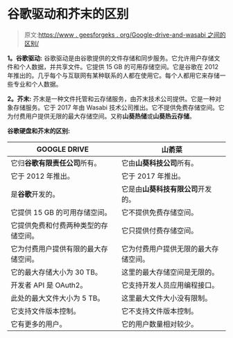 # 谷歌驱动和芥末的区别

> 原文:[https://www . geesforgeks . org/Google-drive-and-wasabi 之间的区别/](https://www.geeksforgeeks.org/difference-between-google-drive-and-wasabi/)

**1。谷歌驱动:**
谷歌驱动是由谷歌提供的文件存储和同步服务。它允许用户存储文件和个人数据，并共享文件。它提供 15 GB 的可用存储空间。它是谷歌在 2012 年推出的。几乎每个与互联网有某种联系的人都在使用它。每个人都用它来存储一些专业和个人数据。

**2。芥末:**
芥末是一种文件托管和云存储服务，由芥末技术公司提供。它是一种对象存储服务。它于 2017 年由 Wasabi 技术公司推出。它不提供免费存储空间。它为付费用户提供无限的最大存储空间。又称**山葵热储**或**山葵热云存储**。

**谷歌硬盘和芥末的区别:**

<center>

| GOOGLE DRIVE | 山萮菜 |
| --- | --- |
| 它归**谷歌有限责任公司**所有。 | 它由**山葵科技公司**所有。 |
| 它于 2012 年推出。 | 它于 2017 年推出。 |
| 是**谷歌**开发的。 | 它是由**山葵科技有限公司**开发的。 |
| 它提供 15 GB 的可用存储空间。 | 它不提供免费存储空间。 |
| 它提供免费和付费两种类型的存储空间。 | 它只提供付费存储空间。 |
| 它为付费用户提供有限的最大存储空间。 | 它为付费用户提供无限的最大存储空间。 |
| 它的最大存储大小为 30 TB。 | 这里的最大存储空间是无限的。 |
| 开发者 API 是 OAuth2。 | 它支持开发人员应用编程接口。 |
| 此处的最大文件大小为 5 TB。 | 这里最大文件大小没有限制。 |
| 它支持文件版本控制。 | 它不支持文件版本控制。 |
| 它有更多的用户。 | 它的用户数量相对较少。 |

</center>